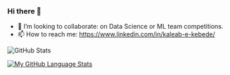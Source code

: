 ### Hi there 👋

<!--
**Raeab/Raeab** is a ✨ _special_ ✨ repository because its `README.md` (this file) appears on your GitHub profile.

Here are some ideas to get you started:

-->

- 👯 I’m looking to collaborate: on Data Science or ML team competitions.
- 📫 How to reach me: https://www.linkedin.com/in/kaleab-e-kebede/

![GitHub Stats](https://github-readme-stats.vercel.app/api?username=Raeab&theme=radical)

[![My GitHub Language Stats](https://github-readme-stats.vercel.app/api/top-langs/?username=Raeab&langs_count=5&theme=tokyonight)]()

